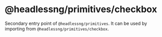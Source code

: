 # @headlessng/primitives/checkbox

Secondary entry point of `@headlessng/primitives`. It can be used by importing from `@headlessng/primitives/checkbox`.
